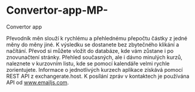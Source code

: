 # Convertor-app-MP-
Convertor app 

Převodník měn slouží k rychlému a přehlednému přepočtu částky z jedné měny do měny jiné. K výsledku se dostanete bez zbytečného klikání a načítání. Převod si můžete vložit do databáze, kde vám zůstane i po znovunačtení stránky. Přehled současných, ale i dávno minulých kurzů, naleznete v kurzovním listu, kde se pomocí kalendáře velmi rychle zorientujete. Informace o jednotlivých kurzech aplikace získává pomocí REST API z exchangerate.host. K posílání zpráv v kontaktech je používána API od www.emailjs.com.
